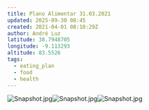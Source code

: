 ```yaml
---
title: Plano Alimentar 31.03.2021
updated: 2025-09-30 08:45
created: 2021-04-01 08:10:29Z
author: André Luz
latitude: 38.7948705
longitude: -9.113293
altitude: 83.5526
tags:
  - eating_plan
  - food
  - health
---
```


![Snapshot.jpg](../../_resources/Snapshot-17.jpg)![Snapshot.jpg](Snapshot-16.jpg)![Snapshot.jpg](Snapshot-15.jpg)